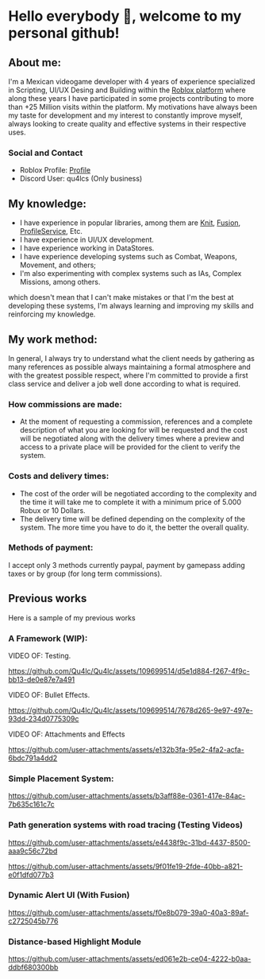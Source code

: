 # **Hello everybody 👋, welcome to my personal github!**

## About me:
I'm a Mexican videogame developer with 4 years of experience specialized in Scripting, UI/UX Desing and Building within the [Roblox platform](https://www.roblox.com/) where along these years I have participated in some projects contributing to more than +25 Million visits within the platform. My motivations have always been my taste for development and my interest to constantly improve myself, always looking to create quality and effective systems in their respective uses.

### Social and Contact
- Roblox Profile: [Profile](https://www.roblox.com/users/2255195190/)
- Discord User: qu4lcs (Only business)

## My knowledge:
- I have experience in popular libraries, among them are [Knit](https://sleitnick.github.io/Knit/), [Fusion](https://elttob.uk/Fusion/0.3/), [ProfileService](https://madstudioroblox.github.io/ProfileService/), Etc.
- I have experience in UI/UX development.
- I have experience working in DataStores.
- I have experience developing systems such as Combat, Weapons, Movement, and others;
- I'm also experimenting with complex systems such as IAs, Complex Missions, among others.
  
which doesn't mean that I can't make mistakes or that I'm the best at developing these systems, I'm always learning and improving my skills and reinforcing my knowledge.

## My work method:
In general, I always try to understand what the client needs by gathering as many references as possible always maintaining a formal atmosphere and with the greatest possible respect, where I'm committed to provide a first class service and deliver a job well done according to what is required.

### How commissions are made:
- At the moment of requesting a commission, references and a complete description of what you are looking for will be requested and the cost will be negotiated along with the delivery times where a preview and access to a private place will be provided for the client to verify the system.

### Costs and delivery times:
- The cost of the order will be negotiated according to the complexity and the time it will take me to complete it with a minimum price of 5.000 Robux or 10 Dollars.
- The delivery time will be defined depending on the complexity of the system. The more time you have to do it, the better the overall quality.

### Methods of payment:
I accept only 3 methods currently paypal, payment by gamepass adding taxes or by group (for long term commissions).

## Previous works
Here is a sample of my previous works

### A Framework (WIP):
VIDEO OF: Testing.

https://github.com/Qu4lc/Qu4lc/assets/109699514/d5e1d884-f267-4f9c-bb13-de0e87e7a491

VIDEO OF: Bullet Effects.

https://github.com/Qu4lc/Qu4lc/assets/109699514/7678d265-9e97-497e-93dd-234d0775309c

VIDEO OF: Attachments and Effects

https://github.com/user-attachments/assets/e132b3fa-95e2-4fa2-acfa-6bdc791a4dd2

### Simple Placement System:

https://github.com/user-attachments/assets/b3aff88e-0361-417e-84ac-7b635c161c7c

### Path generation systems with road tracing (Testing Videos)

https://github.com/user-attachments/assets/e4438f9c-31bd-4437-8500-aaa9c56c72bd

https://github.com/user-attachments/assets/9f01fe19-2fde-40bb-a821-e0f1dfd077b3

### Dynamic Alert UI (With Fusion)

https://github.com/user-attachments/assets/f0e8b079-39a0-40a3-89af-c2725045b776

### Distance-based Highlight Module

https://github.com/user-attachments/assets/ed061e2b-ce04-4222-b0aa-ddbf680300bb



